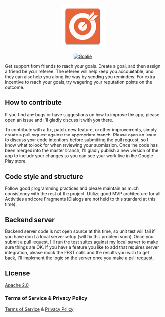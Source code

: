 <div style="text-align:center">
<img src="./app/src/main/res/mipmap-xxhdpi/ic_launcher.png?raw=true" alt="Goalie">

<a href="https://play.google.com/store/apps/details?id=com.github.q115.goalie_android"><img src="https://coverse.co/webimages/download_android.svg" alt="Goalie"></a></div>
Get support from friends to reach your goals. Create a goal, and then assign a friend be your referee. The referee will help keep you accountable, and they can also help you along the way by sending you reminders. For extra incentive to reach your goals, try wagering your reputation points on the outcome. 


## How to contribute

If you find any bugs or have suggestions on how to improve the app, please open an issue and I'll gladly discuss it with you there.

To contribute with a fix, patch, new feature, or other improvements, simply create a pull request against the appropriate branch. Please open an issue to discuss your code intentions before submitting the pull request, so I know what to look for when reviewing your submission. Once the code has been merged into the master branch, I'll gladly publish a new version of the app to include your changes so you can see your work live in the Google Play store.


## Code style and structure

Follow good programming practices and please maintain as much consistency with the rest of the project. Utilize good MVP architecture for all Activities and core Fragments (Dialogs are not held to this standard at this time). 

## Backend server

Backend server code is not open source at this time, so unit test will fail if you have don't a local server setup (will fix this problem soon). Once you submit a pull request, I'll run the test suites against my local server to make sure things are OK. If you have a feature you like to add that requires server integration, please mock the REST calls and the results you wish to get back, I'll implement the logic on the server once you make a pull request.

## License

[Apache 2.0](https://github.com/Q115/Goalie_Android/blob/master/LICENSE.md)

### Terms of Service & Privacy Policy

[Terms of Service](http://goalie.ga/termsofservice.htm) & [Privacy Policy](http://goalie.ga/privacypolicy.htm)
